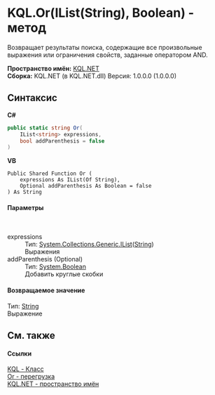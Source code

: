 # KQL.Or(IList(String), Boolean) - метод
 

Возвращает результаты поиска, содержащие все произвольные выражения или ограничения свойств, заданные оператором AND.

**Пространство имён:**&nbsp;<a href="3C471DD0">KQL.NET</a><br />**Сборка:**&nbsp;KQL.NET (в KQL.NET.dll) Версия: 1.0.0.0 (1.0.0.0)

## Синтаксис

**C#**<br />
``` C#
public static string Or(
	IList<string> expressions,
	bool addParenthesis = false
)
```

**VB**<br />
``` VB
Public Shared Function Or ( 
	expressions As IList(Of String),
	Optional addParenthesis As Boolean = false
) As String
```


#### Параметры
&nbsp;<dl><dt>expressions</dt><dd>Тип:&nbsp;<a href="http://msdn2.microsoft.com/ru-ru/library/5y536ey6" target="_blank">System.Collections.Generic.IList</a>(<a href="http://msdn2.microsoft.com/ru-ru/library/s1wwdcbf" target="_blank">String</a>)<br />Выражения</dd><dt>addParenthesis (Optional)</dt><dd>Тип:&nbsp;<a href="http://msdn2.microsoft.com/ru-ru/library/a28wyd50" target="_blank">System.Boolean</a><br />Добавить круглые скобки</dd></dl>

#### Возвращаемое значение
Тип:&nbsp;<a href="http://msdn2.microsoft.com/ru-ru/library/s1wwdcbf" target="_blank">String</a><br />Выражение

## См. также


#### Ссылки
<a href="A04103EA">KQL - Класс</a><br /><a href="E777F5F9">Or - перегрузка</a><br /><a href="3C471DD0">KQL.NET - пространство имён</a><br />